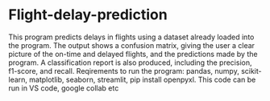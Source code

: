 # Flight-delay-prediction
This program predicts delays in flights using a dataset already loaded into the program. The output shows a confusion matrix, giving the user a clear picture of the on-time and delayed flights, and the predictions made by the program.
A classification report is also produced, including the precision, f1-score, and recall.
Reqirements to run the program: 
pandas,
numpy,
scikit-learn,
matplotlib,
seaborn,
streamlit,
pip install openpyxl.
This code can be run in VS code, google collab etc
